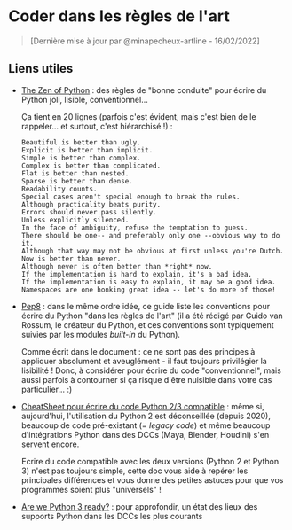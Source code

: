 # Coder dans les règles de l'art
> [Dernière mise à jour par @minapecheux-artline - 16/02/2022]

## Liens utiles

- [The Zen of Python](https://www.python.org/dev/peps/pep-0020/) : des règles de "bonne conduite" pour écrire du Python joli, lisible, conventionnel...
  
  Ça tient en 20 lignes (parfois c'est évident, mais c'est bien de le rappeler... et surtout, c'est hiérarchisé !) :

  ```
  Beautiful is better than ugly.
  Explicit is better than implicit.
  Simple is better than complex.
  Complex is better than complicated.
  Flat is better than nested.
  Sparse is better than dense.
  Readability counts.
  Special cases aren't special enough to break the rules.
  Although practicality beats purity.
  Errors should never pass silently.
  Unless explicitly silenced.
  In the face of ambiguity, refuse the temptation to guess.
  There should be one-- and preferably only one --obvious way to do it.
  Although that way may not be obvious at first unless you're Dutch.
  Now is better than never.
  Although never is often better than *right* now.
  If the implementation is hard to explain, it's a bad idea.
  If the implementation is easy to explain, it may be a good idea.
  Namespaces are one honking great idea -- let's do more of those!
  ```

- [Pep8](https://www.python.org/dev/peps/pep-0008/) : dans le même ordre idée, ce guide liste les conventions pour écrire du Python "dans les règles de l'art" (il a été rédigé par Guido van Rossum, le créateur du Python, et ces conventions sont typiquement suivies par les modules _built-in_ du Python).

  Comme écrit dans le document : ce ne sont pas des principes à appliquer absolument et aveuglément - il faut toujours privilégier la lisibilité ! Donc, à considérer pour écrire du code "conventionnel", mais aussi parfois à contourner si ça risque d'être nuisible dans votre cas particulier... :)

- [CheatSheet pour écrire du code Python 2/3 compatible](https://python-future.org/compatible_idioms.html) : même si, aujourd'hui, l'utilisation du Python 2 est déconseillée (depuis 2020), beaucoup de code pré-existant (= _legacy code_) et même beaucoup d'intégrations Python dans des DCCs (Maya, Blender, Houdini) s'en servent encore.
  
  Ecrire du code compatible avec les deux versions (Python 2 et Python 3) n'est pas toujours simple, cette doc vous aide à repérer les principales différences et vous donne des petites astuces pour que vos programmes soient plus "universels" ! 

- [Are we Python 3 ready?](https://vfxpy.com/) : pour approfondir, un état des lieux des supports Python dans les DCCs les plus courants
